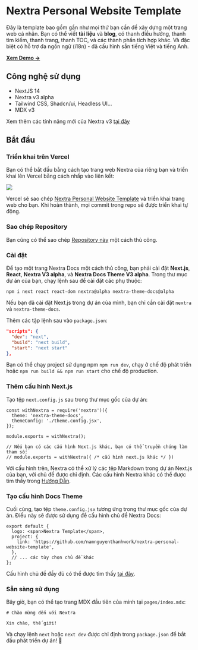 # Nextra Personal Website Template 

Đây là template bao gồm gần như mọi thứ bạn cần để xây dựng một trang web cá nhân. Bạn có thể viết **tài liệu** và **blog**, có thanh điều hướng, thanh tìm kiếm, thanh trang, thanh TOC, và các thành phần tích hợp khác. Và đặc biệt có hỗ trợ đa ngôn ngữ (i18n) - đã cấu hình sẵn tiếng Việt và tiếng Anh. 

[**Xem Demo →**](https://nextra-personal-website-template.vercel.app)

## Công nghệ sử dụng

- NextJS 14
- Nextra v3 alpha
- Tailwind CSS, Shadcn/ui, Headless UI...
- MDX v3

Xem thêm các tính năng mới của Nextra v3 [tại đây](https://the-guild.dev/blog/nextra-3)

## Bắt đầu

### Triển khai trên Vercel

Bạn có thể bắt đầu bằng cách tạo trang web Nextra của riêng bạn và triển khai lên Vercel bằng cách nhấp vào liên kết:

[![](https://vercel.com/button)](https://vercel.com/new/clone?s=https%3A%2F%2Fgithub.com%2Fnamnguyenthanhwork%2Fnextra-personal-website-template&showOptionalTeamCreation=false)

Vercel sẽ sao chép [Nextra Personal Website Template](https://github.com/namnguyenthanhwork/nextra-personal-website-template) và triển khai trang web cho bạn. Khi hoàn thành, mọi commit trong repo sẽ được triển khai tự động.

### Sao chép Repository

Bạn cũng có thể sao chép [Repository này](https://github.com/namnguyenthanhwork/nextra-personal-website-template) một cách thủ công.

### Cài đặt 

Để tạo một trang Nextra Docs một cách thủ công, bạn phải cài đặt **Next.js**, **React**, **Nextra V3 alpha**, và **Nextra Docs Theme V3 alpha**. Trong thư mục dự án của bạn, chạy lệnh sau để cài đặt các phụ thuộc:

```
npm i next react react-dom nextra@alpha nextra-theme-docs@alpha
```

Nếu bạn đã cài đặt Next.js trong dự án của mình, bạn chỉ cần cài đặt `nextra` và `nextra-theme-docs`.

Thêm các tập lệnh sau vào `package.json`:

```json filename="package.json"
"scripts": {
  "dev": "next",
  "build": "next build",
  "start": "next start"
},
```

Bạn có thể chạy project sử dụng npm `npm run dev`, chạy ở chế độ phát triển hoặc `npm run build && npm run start` cho chế độ production.

### Thêm cấu hình Next.js 

Tạo tệp `next.config.js` sau trong thư mục gốc của dự án:

```
const withNextra = require('nextra')({
  theme: 'nextra-theme-docs',
  themeConfig: './theme.config.jsx',
});

module.exports = withNextra();

// Nếu bạn có các cấu hình Next.js khác, bạn có thể truyền chúng làm tham số:
// module.exports = withNextra({ /* cấu hình next.js khác */ })
```

Với cấu hình trên, Nextra có thể xử lý các tệp Markdown trong dự án Next.js của bạn, với chủ đề được chỉ định. Các cấu hình Nextra khác có thể được tìm thấy trong [Hướng Dẫn](https://nextra.site/docs/guide).

### Tạo cấu hình Docs Theme

Cuối cùng, tạo tệp `theme.config.jsx` tương ứng trong thư mục gốc của dự án. Điều này sẽ được sử dụng để cấu hình chủ đề Nextra Docs:

```
export default {
  logo: <span>Nextra Template</span>,
  project: {
    link: 'https://github.com/namnguyenthanhwork/nextra-personal-website-template',
  },
  // ... các tùy chọn chủ đề khác
};
```

Cấu hình chủ đề đầy đủ có thể được tìm thấy [tại đây](https://nextra.site/docs/docs-theme/theme-configuration).

### Sẵn sàng sử dụng 

Bây giờ, bạn có thể tạo trang MDX đầu tiên của mình tại `pages/index.mdx`:

```mdx filename="pages/index.mdx"
# Chào mừng đến với Nextra

Xin chào, thế giới!
```

Và chạy lệnh `next` hoặc `next dev` được chỉ định trong `package.json` để bắt đầu phát triển dự án! 🎉
